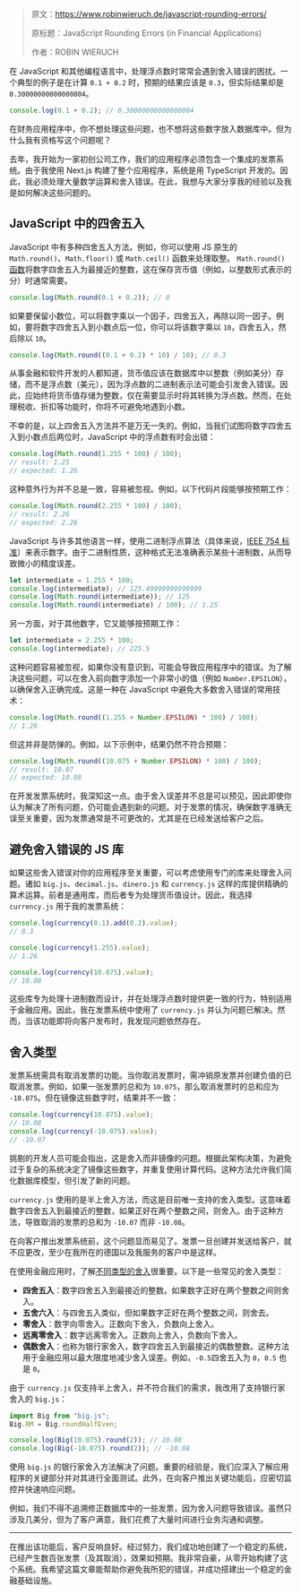> 原文：https://www.robinwieruch.de/javascript-rounding-errors/
>
> 原标题：JavaScript Rounding Errors (in Financial Applications)
>
> 作者：ROBIN WIERUCH

在 JavaScript 和其他编程语言中，处理浮点数时常常会遇到舍入错误的困扰。一个典型的例子是在计算 `0.1 + 0.2` 时，预期的结果应该是 `0.3`，但实际结果却是 `0.30000000000000004`。

```js
console.log(0.1 + 0.2); // 0.30000000000000004
```

在财务应用程序中，你不想处理这些问题，也不想将这些数字放入数据库中。但为什么我有资格写这个问题呢？

去年，我开始为一家初创公司工作，我们的应用程序必须包含一个集成的发票系统。由于我使用 Next.js 构建了整个应用程序，系统是用 TypeScript 开发的。因此，我必须处理大量数学运算和舍入错误。在此，我想与大家分享我的经验以及我是如何解决这些问题的。

## JavaScript 中的四舍五入

JavaScript 中有多种四舍五入方法。例如，你可以使用 JS 原生的 `Math.round()`、`Math.floor()` 或 `Math.ceil()` 函数来处理取整。 `Math.round()`[函数](https://developer.mozilla.org/en-US/docs/Web/JavaScript/Reference/Global_Objects/Math/round)将数字四舍五入为最接近的整数，这在保存货币值（例如，以整数形式表示的分）时通常需要。

```js
console.log(Math.round(0.1 + 0.2)); // 0
```

如果要保留小数位，可以将数字乘以一个因子，四舍五入，再除以同一因子。例如，要将数字四舍五入到小数点后一位，你可以将该数字乘以 `10`，四舍五入，然后除以 `10`。

```js
console.log(Math.round((0.1 + 0.2) * 10) / 10); // 0.3
```

从事金融和软件开发的人都知道，货币值应该在数据库中以整数（例如美分）存储，而不是浮点数（美元），因为浮点数的二进制表示法可能会引发舍入错误。因此，应始终将货币值存储为整数，仅在需要显示时将其转换为浮点数。然而，在处理税收、折扣等功能时，你将不可避免地遇到小数。

不幸的是，以上四舍五入方法并不是万无一失的。例如，当我们试图将数字四舍五入到小数点后两位时，JavaScript 中的浮点数有时会出错：

```js
console.log(Math.round(1.255 * 100) / 100);
// result: 1.25
// expected: 1.26
```

这种意外行为并不总是一致，容易被忽视。例如，以下代码片段能够按预期工作：

```js
console.log(Math.round(2.255 * 100) / 100);
// result: 2.26
// expected: 2.26
```

JavaScript 与许多其他语言一样，使用二进制浮点算法（具体来说，[IEEE 754 标准](https://en.wikipedia.org/wiki/IEEE_754)）来表示数字。由于二进制性质，这种格式无法准确表示某些十进制数，从而导致微小的精度误差。

```js
let intermediate = 1.255 * 100;
console.log(intermediate); // 125.49999999999999
console.log(Math.round(intermediate)); // 125
console.log(Math.round(intermediate) / 100); // 1.25
```

另一方面，对于其他数字，它又能够按预期工作：

```js
let intermediate = 2.255 * 100;
console.log(intermediate); // 225.5
```

这种问题容易被忽视，如果你没有意识到，可能会导致应用程序中的错误。为了解决这些问题，可以在舍入前向数字添加一个非常小的值（例如 `Number.EPSILON`），以确保舍入正确完成。这是一种在 JavaScript 中避免大多数舍入错误的常用技术：

```js
console.log(Math.round((1.255 + Number.EPSILON) * 100) / 100);
// 1.26
```

但这并非是防弹的。例如，以下示例中，结果仍然不符合预期：

```js
console.log(Math.round((10.075 + Number.EPSILON) * 100) / 100);
// result: 10.07
// expected: 10.08
```

在开发发票系统时，我深知这一点。由于舍入误差并不总是可以预见，因此即使你认为解决了所有问题，仍可能会遇到新的问题。对于发票的情况，确保数字准确无误至关重要，因为发票通常是不可更改的，尤其是在已经发送给客户之后。

## 避免舍入错误的 JS 库

如果这些舍入错误对你的应用程序至关重要，可以考虑使用专门的库来处理舍入问题。诸如 `big.js`、`decimal.js`、`dinero.js` 和 `currency.js` 这样的库提供精确的算术运算。前者是通用库，而后者专为处理货币值设计。因此，我选择 `currency.js` 用于我的发票系统：

```js
console.log(currency(0.1).add(0.2).value);
// 0.3

console.log(currency(1.255).value);
// 1.26

console.log(currency(10.075).value);
// 10.08
```

这些库专为处理十进制数而设计，并在处理浮点数时提供更一致的行为，特别适用于金融应用。因此，我在发票系统中使用了 `currency.js` 并认为问题已解决。然而，当该功能即将向客户发布时，我发现问题依然存在。

## 舍入类型

发票系统需具有取消发票的功能。当你取消发票时，需冲销原发票并创建负值的已取消发票。例如，如果一张发票的总和为 `10.075`，那么取消发票时的总和应为 `-10.075`。但在镜像这些数字时，结果并不一致：

```js
console.log(currency(10.075).value);
// 10.08
console.log(currency(-10.075).value);
// -10.07
```

挑剔的开发人员可能会指出，这是舍入而非镜像的问题。根据此架构决策，为避免过于复杂的系统决定了镜像这些数字，并重复使用计算代码。这种方法允许我们简化数据库模型，但引发了新的问题。

`currency.js` 使用的是半上舍入方法，而这是目前唯一支持的舍入类型。这意味着数字四舍五入到最接近的整数，如果正好在两个整数之间，则舍入。由于这种方法，导致取消的发票的总和为 `-10.07` 而非 `-10.08`。

在向客户推出发票系统前，这个问题显而易见了。发票一旦创建并发送给客户，就不应更改，至少在我所在的德国以及我服务的客户中是这样。

在使用金融应用时，了解[不同类型的舍入](https://en.wikipedia.org/wiki/Rounding)很重要。以下是一些常见的舍入类型：

- **四舍五入**：数字四舍五入到最接近的整数。如果数字正好在两个整数之间则舍入。
- **五舍六入**：与四舍五入类似，但如果数字正好在两个整数之间，则舍去。
- **零舍入**：数字向零舍入。正数向下舍入，负数向上舍入。
- **远离零舍入**：数字远离零舍入。正数向上舍入，负数向下舍入。
- **偶数舍入**：也称为银行家舍入，数字四舍五入到最接近的偶数整数。这种方法用于金融应用以最大限度地减少舍入误差。例如，`-0.5`四舍五入为 `0`，`0.5` 也是 `0`。

由于 `currency.js` 仅支持半上舍入，并不符合我们的需求，我改用了支持银行家舍入的 `big.js`：

```js
import Big from "big.js";
Big.RM = Big.roundHalfEven;

console.log(Big(10.075).round(2)); // 10.08
console.log(Big(-10.075).round(2)); // -10.08
```

使用 `big.js` 的银行家舍入方法解决了问题。重要的经验是，我们应深入了解应用程序的关键部分并对其进行全面测试。此外，在向客户推出关键功能后，应密切监控并快速响应问题。

例如，我们不得不追溯修正数据库中的一些发票，因为舍入问题导致错误。虽然只涉及几美分，但为了客户满意，我们花费了大量时间进行业务沟通和调整。

------

在推出该功能后，客户反响良好。经过努力，我们成功地创建了一个稳定的系统，已经产生数百张发票（及其取消），效果如预期。我非常自豪，从零开始构建了这个系统。我希望这篇文章能帮助你避免我所犯的错误，并成功搭建出一个稳定的金融基础设施。
